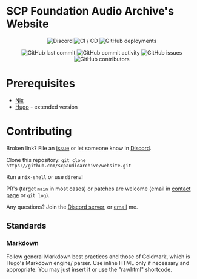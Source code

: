 # SCP Foundation Audio Archive's Website

<div align="center">

![Discord](https://img.shields.io/discord/707272860393144381)
![CI / CD](https://github.com/scpaudioarchive/website/workflows/CI%20/%20CD/badge.svg?branch=main)
![GitHub deployments](https://img.shields.io/github/deployments/scpaudioarchive/scpaudioarchive.github.io/github-pages)

![GitHub last commit](https://img.shields.io/github/last-commit/scpaudioarchive/website)
![GitHub commit activity](https://img.shields.io/github/commit-activity/m/scpaudioarchive/website)
![GitHub issues](https://img.shields.io/github/issues-raw/scpaudioarchive/website)
![GitHub contributors](https://img.shields.io/github/contributors/scpaudioarchive/website)
</div>

# Prerequisites

- [Nix][4]
- [Hugo][0] - extended version

# Contributing

Broken link? File an [issue][1] or let someone know in [Discord][2].

Clone this repository: `git clone
https://github.com/scpaudioarchive/website.git`

Run a `nix-shell` or use `direnv`!

PR's (target `main` in most cases) or patches are welcome (email in [contact
page][3] or `git log`).

Any questions? Join the [Discord server][2], or [email][3] me.

## Standards

### Markdown

Follow general Markdown best practices and those of Goldmark, which is Hugo's
Markdown engine/ parser. Use inline HTML only if necessary and appropriate. You
may just insert it or use the "rawhtml" shortcode.

[0]: https://github.com/gohugoio/hugo/releases/latest
[1]: https://github.com/scpaudioarchive/website/issues/new
[2]: https://scpaudioarchive.github.io/go/discord
[3]: https://scpaudioarchive.github.io/about
[4]: https://nixos.org
